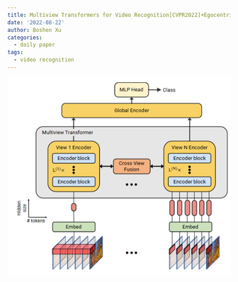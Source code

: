 ```yaml
---
title: Multiview Transformers for Video Recognition[CVPR2022]+Egocentric Video-Language Pretraining[arxiv2022]
date: '2022-08-22'
author: Boshen Xu
categories:
  - daily paper
tags:
  - video recognition
---
```



![arch](https://raw.githubusercontent.com/xuboshen/blog/main/content/paperreading/2022-08-22-MTVR%2BEVLP/img/Architecture.png)